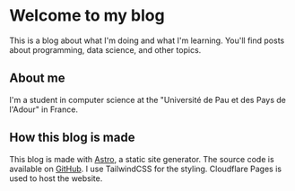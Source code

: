 # Welcome to my blog

This is a blog about what I'm doing and what I'm learning. You'll find posts about programming, data science, and other topics.

## About me

I'm a student in computer science at the "Université de Pau et des Pays de l'Adour" in France. 

## How this blog is made

This blog is made with [Astro](https://astro.build/), a static site generator. The source code is available on [GitHub](
https://github.com/julien040/blog). I use TailwindCSS for the styling. Cloudflare Pages is used to host the website.